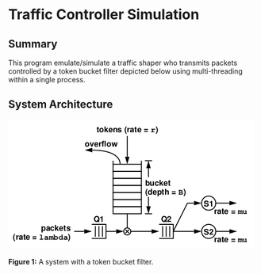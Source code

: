 # Traffic Controller Simulation

## Summary

This program emulate/simulate a traffic shaper who transmits packets controlled by a token bucket filter depicted
below using multi-threading within a single process.

## System Architecture

![Token Bucket](figure1.png)

**Figure 1:** A system with a token bucket filter.


